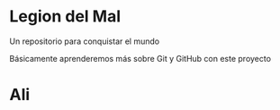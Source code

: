 # Legion del Mal
Un repositorio para conquistar el mundo

Básicamente aprenderemos más sobre Git y GitHub con este proyecto


# Ali
